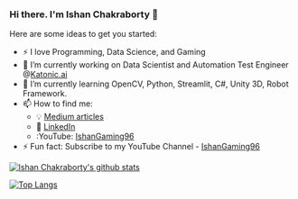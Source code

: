 ### Hi there. I'm Ishan Chakraborty 👋

<!--
**IshanChakrabortyYT/IshanChakrabortyYT** is a ✨ _special_ ✨ repository because its `README.md` (this file) appears on your GitHub profile.
-->

Here are some ideas to get you started:

- ⚡ I love Programming, Data Science, and Gaming
- 🔭 I’m currently working on Data Scientist and Automation Test Engineer @[Katonic.ai](https://katonic.ai/)
- 🌱 I’m currently learning OpenCV, Python, Streamlit, C#, Unity 3D, Robot Framework.
- 📫 How to find me: 
  - :bulb: [Medium articles](https://medium.com/@ishan.chakraborty)
  - :office: [LinkedIn](https://www.linkedin.com/in/ishan-chakraborty-0085571a1)
  - :YouTube: [IshanGaming96](https://www.youtube.com/channel/UCl8Kbt3lH-LJ04qGeRScyhQ)
- ⚡ Fun fact: Subscribe to my YouTube Channel - [IshanGaming96](https://www.youtube.com/channel/UCl8Kbt3lH-LJ04qGeRScyhQ)


[![Ishan Chakraborty's github stats](https://github-readme-stats.vercel.app/api?username=IshanChakrabortyYT&count_private=true&show_icons=true&theme=radical&hide_rank=false)](https://github.com/IshanChakrabortyYT/IshanChakrabortyYT)

[![Top Langs](https://github-readme-stats.vercel.app/api/top-langs/?username=IshanChakrabortyYT&layout=compact&langs_count=20)](https://github.com/IshanChakrabortyYT/github-readme-stats)
